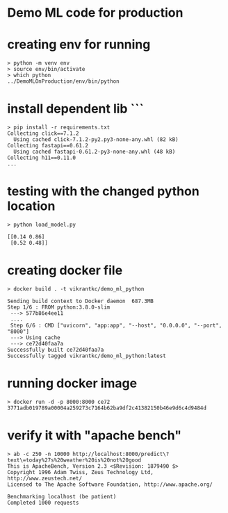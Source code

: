 # Demo ML code for production 


# creating env for running 
```
> python -m venv env 
> source env/bin/activate
> which python  
../DemoMLOnProduction/env/bin/python
```

# install dependent lib ```
```
> pip install -r requirements.txt
Collecting click==7.1.2 
  Using cached click-7.1.2-py2.py3-none-any.whl (82 kB) 
Collecting fastapi==0.61.2 
  Using cached fastapi-0.61.2-py3-none-any.whl (48 kB) 
Collecting h11==0.11.0 
...
```


# testing with the changed python location 
```
> python load_model.py

[[0.14 0.86] 
 [0.52 0.48]]
 ```

# creating docker file 
```
> docker build . -t vikrantkc/demo_ml_python 

Sending build context to Docker daemon  687.3MB 
Step 1/6 : FROM python:3.8.0-slim 
 ---> 577b86e4ee11 
 .... 
 Step 6/6 : CMD ["uvicorn", "app:app", "--host", "0.0.0.0", "--port", "8000"] 
 ---> Using cache 
 ---> ce72d40faa7a 
Successfully built ce72d40faa7a 
Successfully tagged vikrantkc/demo_ml_python:latest 
```

# running docker image

```
> docker run -d -p 8000:8000 ce72
3771adb019789a00004a259273c7164b62ba9df2c41382150b46e9d6c4d9484d

```
# verify it with "apache bench" 
```
> ab -c 250 -n 10000 http://localhost:8000/predict\?text\=today%27s%20weather%20is%20not%20good
This is ApacheBench, Version 2.3 <$Revision: 1879490 $>
Copyright 1996 Adam Twiss, Zeus Technology Ltd, http://www.zeustech.net/
Licensed to The Apache Software Foundation, http://www.apache.org/

Benchmarking localhost (be patient)
Completed 1000 requests
```







